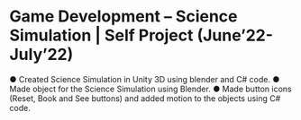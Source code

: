 # Game Development – Science Simulation | Self Project (June’22-July’22)
● Created Science Simulation in Unity 3D using blender and C# code.
● Made object for the Science Simulation using Blender.
● Made button icons (Reset, Book and See buttons) and added motion to the objects using C# code.

